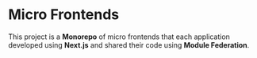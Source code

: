 # Micro Frontends

This project is a **Monorepo** of micro frontends that each application developed using **Next.js** and shared their code using **Module Federation**.

